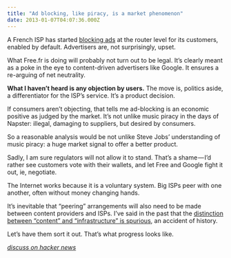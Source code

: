 ```yaml
---
title: "Ad blocking, like piracy, is a market phenomenon"
date: 2013-01-07T04:07:36.000Z
---
```


A French ISP has started [blocking ads](http://www.nytimes.com/2013/01/07/technology/ad-blocking-raises-alarm-among-firms-like-google.html) at the router level for its customers, enabled by default. Advertisers are, not surprisingly, upset.

What Free.fr is doing will probably not turn out to be legal. It’s clearly meant as a poke in the eye to content-driven advertisers like Google. It ensures a re-arguing of net neutrality.

**What I haven’t heard is any objection by users.** The move is, politics aside, a differentiator for the ISP’s service. It’s a product decision.

If consumers aren’t objecting, that tells me ad-blocking is an economic positive as judged by the market. It’s not unlike music piracy in the days of Napster: illegal, damaging to suppliers, but desired by consumers.

So a reasonable analysis would be not unlike Steve Jobs’ understanding of music piracy: a huge market signal to offer a better product.

Sadly, I am sure regulators will not allow it to stand. That’s a shame — I’d rather see customers vote with their wallets, and let Free and Google fight it out, ie, negotiate.

The Internet works because it is a voluntary system. Big ISPs peer with one another, often without money changing hands.

It’s inevitable that “peering” arrangements will also need to be made between content providers and ISPs. I’ve said in the past that the [distinction between “content” and “infrastructure” is spurious](http://clipperhouse.com/2012/08/01/the-quaintness-of-content-vs-infrastructure/), an accident of history.

Let’s have them sort it out. That’s what progress looks like.

[_discuss on hacker news_](http://news.ycombinator.com/item?id=5019263)
